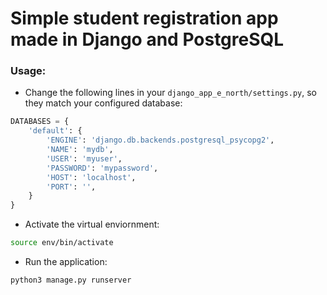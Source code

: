 # Simple student registration app made in Django and PostgreSQL

### Usage:
- Change the following lines in your `django_app_e_north/settings.py`, so they match your configured database:
```py
DATABASES = {
    'default': {
        'ENGINE': 'django.db.backends.postgresql_psycopg2',
        'NAME': 'mydb',
        'USER': 'myuser',
        'PASSWORD': 'mypassword',
        'HOST': 'localhost',
        'PORT': '',
    }
}
```

- Activate the virtual enviornment:
```bash
source env/bin/activate
```

- Run the application:
```bash
python3 manage.py runserver
```
